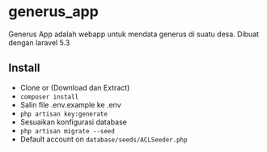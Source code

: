 # generus_app
Generus App adalah webapp untuk mendata generus di suatu desa. Dibuat dengan laravel 5.3

## Install
* Clone or (Download dan Extract) 
* `composer install`
* Salin file .env.example ke .env
* `php artisan key:generate`
* Sesuaikan konfigurasi database
* `php artisan migrate --seed`
* Default account on `database/seeds/ACLSeeder.php`
